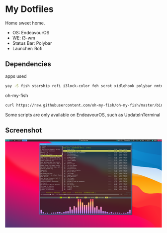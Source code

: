 # My Dotfiles
Home sweet home.
- OS: EndeavourOS
- WE: i3-wm
- Status Bar: Polybar
- Launcher: Rofi

## Dependencies
apps used
```bash 
yay -S fish starship rofi i3lock-color feh scrot xidlehook polybar nmtui pulsemixer kitty picom-ibhagwan-git musikcube cava vscodium-bin vscodium-bin-marketplace nerd-fonts-jetbrains-mono nerd-fonts-fira-code 
```
oh-my-fish
```bash
curl https://raw.githubusercontent.com/oh-my-fish/oh-my-fish/master/bin/install | fish
```
Some scripts are only available on EndeavourOS, such as UpdateInTerminal 

## Screenshot
![Scrot 1](/scrot.png)
